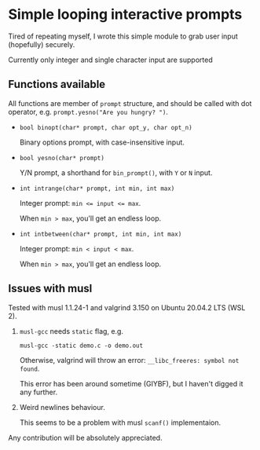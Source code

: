 #   Simple looping interactive prompts

Tired of repeating myself,
I wrote this simple module to grab user input (hopefully) securely.

Currently only integer and single character input are supported

##  Functions available

All functions are member of `prompt` structure,
and should be called with dot operator,
e.g. `prompt.yesno("Are you hungry? ")`.

- `bool binopt(char* prompt, char opt_y, char opt_n)`

  Binary options prompt, with case-insensitive input.

- `bool yesno(char* prompt)`

  Y/N prompt, a shorthand for `bin_prompt()`, with `Y` or `N` input.

- `int intrange(char* prompt, int min, int max)`

  Integer prompt: `min <= input <= max`.
  
  When `min > max`, you'll get an endless loop.

- `int intbetween(char* prompt, int min, int max)`

  Integer prompt: `min < input < max`.
  
  When `min > max`, you'll get an endless loop.

##  Issues with musl

Tested with musl 1.1.24-1 and valgrind 3.150 on Ubuntu 20.04.2 LTS (WSL 2).

1. `musl-gcc` needs `static` flag, e.g.

   ```
   musl-gcc -static demo.c -o demo.out
   ```

   Otherwise, valgrind will throw an error: `__libc_freeres: symbol not found`.

   This error has been around sometime (GIYBF),
   but I haven't digged it any further.

2. Weird newlines behaviour.

   This seems to be a problem with musl `scanf()` implementaion.

Any contribution will be absolutely appreciated.
